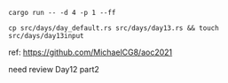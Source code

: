 ```
cargo run -- -d 4 -p 1 --ff
```

```
cp src/days/day_default.rs src/days/day13.rs && touch src/days/day13input
```

ref:
https://github.com/MichaelCG8/aoc2021

need review
Day12 part2
